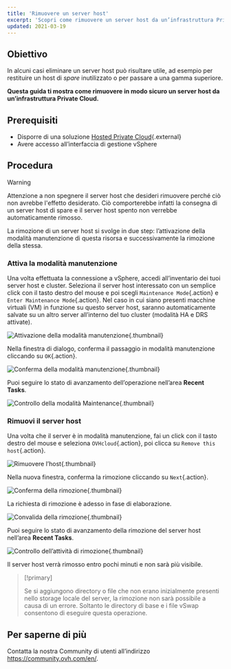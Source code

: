 ```yaml
---
title: 'Rimuovere un server host'
excerpt: 'Scopri come rimuovere un server host da un’infrastruttura Private Cloud'
updated: 2021-03-19
---
```


## Obiettivo

In alcuni casi eliminare un server host può risultare utile, ad esempio per restituire un host di <i>spare</i> inutilizzato o per passare a una gamma superiore.

**Questa guida ti mostra come rimuovere in modo sicuro un server host da un’infrastruttura Private Cloud.**

## Prerequisiti

* Disporre di una soluzione [Hosted Private Cloud](https://www.ovhcloud.com/it/enterprise/products/hosted-private-cloud/){.external}
* Avere accesso all’interfaccia di gestione vSphere

## Procedura

> [!warning]
>
> Attenzione a non spegnere il server host che desideri rimuovere perché ciò non avrebbe l'effetto desiderato. Ciò comporterebbe infatti la consegna di un server host di spare e il server host spento non verrebbe automaticamente rimosso.
>

La rimozione di un server host si svolge in due step: l’attivazione della modalità manutenzione di questa risorsa e successivamente la rimozione della stessa.

### Attiva la modalità manutenzione

Una volta effettuata la connessione a vSphere, accedi all’inventario dei tuoi server host e cluster. Seleziona il server host interessato con un semplice click con il tasto destro del mouse e poi scegli `Maintenance Mode`{.action} e `Enter Maintenance Mode`{.action}. Nel caso in cui siano presenti macchine virtuali (VM) in funzione su questo server host, saranno automaticamente salvate su un altro server all’interno del tuo cluster (modalità HA e DRS attivate).

![Attivazione della modalità manutenzione](images_removehost01.png){.thumbnail}

Nella finestra di dialogo, conferma il passaggio in modalità manutenzione cliccando su `OK`{.action}.

![Conferma della modalità manutenzione](images_removehost02.png){.thumbnail}

Puoi seguire lo stato di avanzamento dell’operazione nell’area **Recent Tasks**.

![Controllo della modalità Maintenance](images_removehost03.png){.thumbnail}

### Rimuovi il server host

Una volta che il server è in modalità manutenzione, fai un click con il tasto destro del mouse e seleziona `OVHcloud`{.action}, poi clicca su `Remove this host`{.action}. 

![Rimuovere l’host](images_removehost04.png){.thumbnail}

Nella nuova finestra, conferma la rimozione cliccando su `Next`{.action}.

![Conferma della rimozione](images_removehost05.png){.thumbnail}

La richiesta di rimozione è adesso in fase di elaborazione.

![Convalida della rimozione](images_removehost06.png){.thumbnail}

Puoi seguire lo stato di avanzamento della rimozione del server host nell’area **Recent Tasks**.

![Controllo dell’attività di rimozione](images_removehost07.png){.thumbnail}

Il server host verrà rimosso entro pochi minuti e non sarà più visibile.

> [!primary]
>
> Se si aggiungono directory o file che non erano inizialmente presenti nello storage locale del server, la rimozione non sarà possibile a causa di un errore. Soltanto le directory di base e i file vSwap consentono di eseguire questa operazione.
>

## Per saperne di più

Contatta la nostra Community di utenti all’indirizzo <https://community.ovh.com/en/>.
